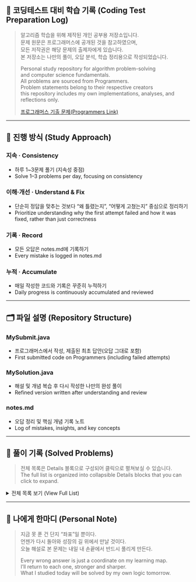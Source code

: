 ## 📘 코딩테스트 대비 학습 기록 (Coding Test Preparation Log)
> 알고리즘 학습을 위해 제작된 개인 공부용 저장소입니다.<br/>
> 문제 원문은 프로그래머스에 공개된 것을 참고하였으며,<br/>
> 모든 저작권은 해당 문제의 출제자에게 있습니다.<br/>
> 본 저장소는 나만의 풀이, 오답 분석, 학습 정리용으로 작성되었습니다.<br/>
> 
> Personal study repository for algorithm problem-solving<br/>
> and computer science fundamentals.<br/>
> All problems are sourced from Programmers.<br/>
> Problem statements belong to their respective creators<br/>
> this repository includes my own implementations, analyses, and reflections only.<br/>
> 
> [프로그래머스 기출 문제(Programmers Link)](https://programmers.co.kr/learn/challenges?tab=all_challenges)

---

## 📌 진행 방식 (Study Approach)
### 지속 · Consistency 
  - 하루 1~3문제 풀기 (지속성 중점)
  - Solve 1–3 problems per day, focusing on consistency

### 이해·개선 · Understand & Fix
  - 단순히 정답을 맞추는 것보다 “왜 틀렸는지”, “어떻게 고쳤는지” 중심으로 정리하기<br/>
  - Prioritize understanding why the first attempt failed and how it was fixed, rather than just correctness<br/>

### 기록 · Record
  - 모든 오답은 notes.md에 기록하기<br/>
  - Every mistake is logged in notes.md<br/>

### 누적 · Accumulate 
  - 매일 작성한 코드와 기록은 꾸준히 누적하기<br/>
  - Daily progress is continuously accumulated and reviewed<br/>

---

## 🗂️ 파일 설명 (Repository Structure)
### **MySubmit.java**
  - 프로그래머스에서 작성, 제출된 최초 답안(오답 그대로 포함)
  - First submitted code on Programmers (including failed attempts)
### **MySolution.java**
  - 해설 및 개념 복습 후 다시 작성한 나만의 완성 풀이
  - Refined version written after understanding and review
### **notes.md**
  - 오답 정리 및 핵심 개념 기록 노트
  - Log of mistakes, insights, and key concepts

---

## 📌 풀이 기록 (Solved Problems)
> 전체 목록은 Details 블록으로 구성되어 클릭으로 펼쳐보실 수 있습니다.</br>
> The full list is organized into collapsible Details blocks that you can click to expand.
<details> 
  <summary> 전체 목록 보기 (View Full List)</summary>
  <p align="center">
    <table>
      <colgroup>
      <col width="140" /> 
      <col width="360" />
      <col width="500" />
      </colgroup>
      <tr>
        <th>날짜(Date)</th>
        <th>파일명(File Name)</th>
        <th>링크(Link)</th>
      </tr>
      <tr>
        <td nowrap><nobr>2025/10/02</nobr></td>
        <td>new_id_recommendation</td>
        <td nowrap><a href="https://github.com/eunseolgo14/codingtest-practice/blob/main/2025-10-02_new_id_recommendation/notes.md">[바로가기]</a></td>
      </tr>
      <tr>
        <td nowrap><nobr>2025/10/02</nobr></td>
        <td>pressing_key_pad</td>
        <td nowrap><a href="https://github.com/eunseolgo14/codingtest-practice/blob/main/2025-10-02_pressing_key_pad/notes.md">[바로가기]</a></td>
      </tr>
      <tr>
        <td nowrap><nobr>2025/10/02</nobr></td>
        <td>string_in_number_and_words</td>
        <td nowrap><a href="https://github.com/eunseolgo14/codingtest-practice/blob/main/2025-10-02_string_in_number_and_words/notes.md">[바로가기]</a></td>
      </tr>
       <tr>
        <td nowrap><nobr>2025/10/03</nobr></td>
        <td>path_find_game</td>
        <td nowrap><a href="https://github.com/eunseolgo14/codingtest-practice/blob/main/2025-10-03_path_find_game/notes.md">[바로가기]</a></td>
      </tr>
      <tr>
        <td nowrap><nobr>2025/10/03</nobr></td>
        <td>stage_fail_rate</td>
        <td nowrap><a href="https://github.com/eunseolgo14/codingtest-practice/blob/main/2025-10-03_stage_fail_rate/notes.md">[바로가기]</a></td>
      </tr>
      <tr>
        <td nowrap><nobr>2025/10/03</nobr></td>
        <td>truck_passing_through_bridge</td>
        <td nowrap><a href="https://github.com/eunseolgo14/codingtest-practice/blob/main/2025-10-03_truck_passing_through_bridge/notes.md">[바로가기]</a></td>
      </tr>
      <tr>
        <td nowrap><nobr>2025/10/04</nobr></td>
        <td>proccess</td>
        <td nowrap><a href="https://github.com/eunseolgo14/codingtest-practice/blob/main/2025-10-04_proccess/notes.md">[바로가기]</a></td>
      </tr>
      <tr>
        <td nowrap><nobr>2025/10/06</nobr></td>
        <td>move_trough_blocks</td>
        <td nowrap><a href="https://github.com/eunseolgo14/codingtest-practice/blob/main/2025-10-06_move_trough_blocks/notes.md">[바로가기]</a></td>
      </tr>
      <tr>
        <td nowrap><nobr>2025/10/06</nobr></td>
        <td>calc_parking_fee</td>
        <td nowrap><a href="https://github.com/eunseolgo14/codingtest-practice/blob/main/2025-10-06_calc_parking_fee/notes.md">[바로가기]</a></td>
      </tr>
      <tr>
        <td nowrap><nobr>2025/10/07</nobr></td>
        <td>archery_contest</td>
        <td nowrap><a href="https://github.com/eunseolgo14/codingtest-practice/blob/main/2025-10-07_archery_contest/notes.md">[바로가기]</a></td>
      </tr>
      <tr>
        <td nowrap><nobr>2025/10/09</nobr></td>
        <td>parentheses_transformation</td>
        <td nowrap><a href="https://github.com/eunseolgo14/codingtest-practice/blob/main/2025-10-09_parentheses_transformation/notes.md">[바로가기]</a></td>
      </tr>
      <tr>
        <td nowrap><nobr>2025/10/09</nobr></td>
        <td>lank_search</td>
        <td nowrap><a href="https://github.com/eunseolgo14/codingtest-practice/blob/main/2025-10-09_lank_search/notes.md">[바로가기]</a></td>
      </tr>
      <tr>
        <td nowrap><nobr>2025/10/10</nobr></td>
        <td>shared_taxi_fare</td>
        <td nowrap><a href="https://github.com/eunseolgo14/codingtest-practice/blob/main/2025-10-10_shared_taxi_fare/notes.md">[바로가기]</a></td>
      </tr>
      <tr>
        <td nowrap><nobr>2025/10/15</nobr></td>
        <td>shortest_game_map</td>
        <td nowrap><a href="https://github.com/eunseolgo14/codingtest-practice/blob/main/2025-10-15_shortest_game_map/notes.md">[바로가기]</a></td>
      </tr>
      <tr>
        <td nowrap><nobr>2025/10/16</nobr></td>
        <td>advertisement_insertion</td>
        <td nowrap><a href="https://github.com/eunseolgo14/codingtest-practice/blob/main/2025-10-16_advertisement_insertion/notes.md">[바로가기]</a></td>
      </tr>
      <tr>
        <td nowrap><nobr>2025/10/16</nobr></td>
        <td>disc_controller</td>
        <td nowrap><a href="https://github.com/eunseolgo14/codingtest-practice/blob/main/2025-10-16_disc_controller/notes.md">[바로가기]</a></td>
      </tr>
    </table>
  </p>
</details>

---

## 🦔 나에게 한마디 (Personal Note)
> 지금 못 푼 건 단지 “좌표”일 뿐이다.<br/>
> 언젠가 다시 돌아와 성장의 길 위에서 만날 것이다.<br/>
> 오늘 해설로 본 문제는 내일 내 손끝에서 반드시 풀리게 만든다.<br/>
> 
> Every wrong answer is just a coordinate on my learning map.<br/>
> I’ll return to each one, stronger and sharper.<br/>
> What I studied today will be solved by my own logic tomorrow.<br/>
